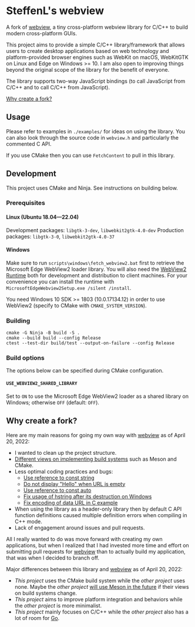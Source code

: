 # SteffenL's webview

A fork of [webview](https://github.com/webview/webview), a tiny cross-platform webview library for C/C++ to build modern cross-platform GUIs.

This project aims to provide a simple C/C++ library/framework that allows users to create desktop applications based on web technology and platform-provided browser engines such as WebKit on macOS, WebKitGTK on Linux and Edge on Windows >= 10. I am also open to improving things beyond the original scope of the library for the benefit of everyone.

The library supports two-way JavaScript bindings (to call JavaScript from C/C++ and to call C/C++ from JavaScript).

[Why create a fork?](#why-create-a-fork)

## Usage

Please refer to examples in `./examples/` for ideas on using the library. You can also look through the source code in `webview.h` and particularly the commented C API.

If you use CMake then you can use `FetchContent` to pull in this library.

## Development

This project uses CMake and Ninja. See instructions on building below.

### Prerequisites

#### Linux (Ubuntu 18.04—22.04)

Development packages: `libgtk-3-dev`, `libwebkit2gtk-4.0-dev`
Production packages: `libgtk-3-0`, `libwebkit2gtk-4.0-37`

#### Windows

Make sure to run `scripts\windows\fetch_webview2.bat` first to retrieve the Microsoft Edge WebView2 loader library. You will also need the [WebView2 Runtime](https://go.microsoft.com/fwlink/p/?LinkId=2124703) both for development and distribution to client machines. For your convenience you can install the runtime with `MicrosoftEdgeWebview2Setup.exe /silent /install`.

You need Windows 10 SDK >= 1803 (10.0.17134.12) in order to use WebView2 (specify to CMake with `CMAKE_SYSTEM_VERSION`).

### Building

```
cmake -G Ninja -B build -S .
cmake --build build --config Release
ctest --test-dir build/test --output-on-failure --config Release
```

### Build options

The options below can be specified during CMake configuration.

#### `USE_WEBVIEW2_SHARED_LIBRARY`

Set to `ON` to use the Microsoft Edge WebView2 loader as a shared library on Windows; otherwise `OFF` (default: `OFF`).

## Why create a fork?

Here are my main reasons for going my own way with [webview](https://github.com/webview/webview) as of April 20, 2022:

* I wanted to clean up the project structure.
* [Different views on implementing build systems](https://github.com/webview/webview/pull/699) such as Meson and CMake.
* Less optimal coding practices and bugs:
  * [Use reference to const string](https://github.com/webview/webview/pull/712)
  * [Do not display "Hello" when URL is empty](https://github.com/webview/webview/pull/713)
  * [Use reference to const auto](https://github.com/webview/webview/pull/715)
  * [Fix usage of hstring after its destruction on Windows](https://github.com/webview/webview/pull/716)
  * [Fix encoding of data URL in C example](https://github.com/webview/webview/pull/718)
* When using the library as a header-only library then by default C API function definitions caused multiple definition errors when compiling in C++ mode.
* Lack of engagement around issues and pull requests.

All I really wanted to do was move forward with creating my own applications, but when I realized that I had invested more time and effort on submitting pull requests for [webview](https://github.com/webview/webview) than to actually build my application, that was when I decided to branch off.

Major differences between this library and [webview](https://github.com/webview/webview) as of April 20, 2022:

* *This project* uses the CMake build system while the *other project* uses none. Maybe the *other project* [will use Meson in the future](https://github.com/webview/webview/pull/699) if their views on build systems change.
* *This project* aims to improve platform integration and behaviors while the *other project* is more minimalist.
* *This project* mainly focuses on C/C++ while the *other project* also has a lot of room for [Go](https://go.dev/).

